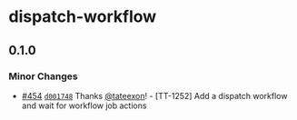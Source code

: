 # dispatch-workflow

## 0.1.0

### Minor Changes

- [#454](https://github.com/smartcontractkit/.github/pull/454)
  [`d001748`](https://github.com/smartcontractkit/.github/commit/d0017487057330da27ce7b4b4d6e6d2d9b24ccd1)
  Thanks [@tateexon](https://github.com/tateexon)! - [TT-1252] Add a dispatch
  workflow and wait for workflow job actions

